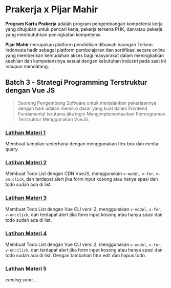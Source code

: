 # Prakerja x Pijar Mahir

**Program Kartu Prakerja** adalah program pengembangan kompetensi kerja yang ditujukan untuk pencari kerja, pekerja terkena PHK, dan/atau pekerja yang membutuhkan peningkatan kompetensi.

**Pijar Mahir** merupakan platform pendidikan dibawah naungan Telkom Indonesia hadir sebagai platform pembelajaran dan sertifikasi secara online yang memberikan kemudahan akses bagi masyarakat dalam meningkatkan keahlian dan kompetensinya sesuai dengan kebutuhan industri pada saat ini maupun mendatang.

## Batch 3 - Strategi Programming Terstruktur dengan Vue JS

> Seorang Pengembang Software untuk menjalankan pekerjaannya dengan baik adalah memiliki dasar yang kuat dalam Frontend Fundamental terutama jika ingin Mengimplementasikan Pemrograman Terstruktur Menggunakan VueJS.

### [Latihan Materi 1](https://github.com/ridhorockieds/prakerja-pijarmahir-batch3-vue3/tree/main/latihan-materi-1)

Membuat tampilan sederhana dengan menggunakan flex box dan media query.

### [Latihan Materi 2](https://github.com/ridhorockieds/prakerja-pijarmahir-batch3-vue3/tree/main/latihan-materi-2)

Membuat Todo List dengan CDN VueJS, menggunakan `v-model`, `v-for`, `v-on:click`, dan terdapat alert jika form input kosong atau hanya spasi dan todo sudah ada di list.

### [Latihan Materi 3](https://github.com/ridhorockieds/prakerja-pijarmahir-batch3-vue3/tree/main/latihan-materi-3/todo-list-vuejs)

Membuat Todo List dengan Vue CLI versi 2, menggunakan `v-model`, `v-for`, `v-on:click`, dan terdapat alert jika form input kosong atau hanya spasi dan todo sudah ada di list.

### [Latihan Materi 4](https://github.com/ridhorockieds/prakerja-pijarmahir-batch3-vue3/tree/main/latihan-materi-4/todo-list-vue-crud)

Membuat Todo List dengan Vue CLI versi 2, menggunakan `v-model`, `v-for`, `v-on:click`, dan terdapat alert jika form input kosong atau hanya spasi dan todo sudah ada di list. Dengan tambahan fitur edit dan hapus todo.

### Latihan Materi 5

_coming soon..._
